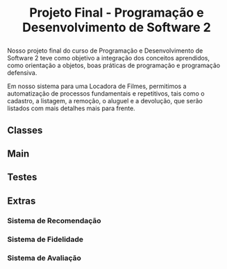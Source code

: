# **<p align="center">Projeto Final - Programação e Desenvolvimento de Software 2</p>**

Nosso projeto final do curso de Programação e Desenvolvimento de Software 2 teve como objetivo a integração dos conceitos aprendidos, como orientação a objetos, boas práticas de programação e programação defensiva. 

Em nosso sistema para uma Locadora de Filmes, permitimos a automatização de processos fundamentais e repetitivos, tais como o cadastro, a listagem, a remoção, o aluguel e a devolução, que serão listados com mais detalhes mais para frente. 

## Classes

## Main

## Testes

## Extras

### Sistema de Recomendação

### Sistema de Fidelidade

### Sistema de Avaliação


